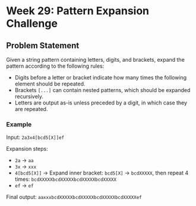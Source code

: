 # Week 29: Pattern Expansion Challenge

## Problem Statement

Given a string pattern containing letters, digits, and brackets, expand the pattern according to the following rules:

- Digits before a letter or bracket indicate how many times the following element should be repeated.
- Brackets `[...]` can contain nested patterns, which should be expanded recursively.
- Letters are output as-is unless preceded by a digit, in which case they are repeated.

### Example

Input: `2a3x4[bcd5[X]]ef`

Expansion steps:

- `2a` → `aa`
- `3x` → `xxx`
- `4[bcd5[X]]` → Expand inner bracket: `bcd5[X]` → `bcdXXXXX`, then repeat 4 times: `bcdXXXXXbcdXXXXXbcdXXXXXbcdXXXXX`
- `ef` → `ef`

Final output: `aaxxxbcdXXXXXbcdXXXXXbcdXXXXXbcdXXXXXef`
